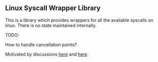 Linux Syscall Wrapper Library
---

This is a library which provides wrappers for all the available syscalls on
linux. There is no state maintained internally.

TODO:

How to handle cancellation points?

Motivated by discussions [here](https://lwn.net/Articles/655034/) and
[here](https://lwn.net/Articles/655028/).

